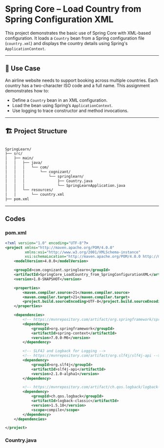 # Spring Core – Load Country from Spring Configuration XML

This project demonstrates the basic use of Spring Core with XML-based configuration. It loads a `Country` bean from a Spring configuration file (`country.xml`) and displays the country details using Spring's `ApplicationContext`.

---

## 🧩 Use Case

An airline website needs to support booking across multiple countries. Each country has a two-character ISO code and a full name. This assignment demonstrates how to:

- Define a `Country` bean in an XML configuration.
- Load the bean using Spring’s `ApplicationContext`.
- Use logging to trace constructor and method invocations.

---

## 🏗️ Project Structure

```bash

SpringLearn/
├── src/
│   ├── main/
│   │   ├── java/
│   │   │   └── com/
│   │   │       └── cognizant/
│   │   │           └── springlearn/
│   │   │               ├── Country.java
│   │   │               └── SpringLearnApplication.java
│   │   └── resources/
│   │       └── country.xml
├── pom.xml


```

---

## Codes 

### pom.xml 

```xml
<?xml version="1.0" encoding="UTF-8"?>
<project xmlns="http://maven.apache.org/POM/4.0.0"
         xmlns:xsi="http://www.w3.org/2001/XMLSchema-instance"
         xsi:schemaLocation="http://maven.apache.org/POM/4.0.0 http://maven.apache.org/xsd/maven-4.0.0.xsd">
    <modelVersion>4.0.0</modelVersion>

    <groupId>com.cognizant.springlearn</groupId>
    <artifactId>SpringCore_LoadCountry_from_SpringConfigurationXML</artifactId>
    <version>1.0-SNAPSHOT</version>

    <properties>
        <maven.compiler.source>21</maven.compiler.source>
        <maven.compiler.target>21</maven.compiler.target>
        <project.build.sourceEncoding>UTF-8</project.build.sourceEncoding>
    </properties>

    <dependencies>
        <!-- https://mvnrepository.com/artifact/org.springframework/spring-context -->
        <dependency>
            <groupId>org.springframework</groupId>
            <artifactId>spring-context</artifactId>
            <version>7.0.0-M6</version>
        </dependency>

        <!-- SLF4J and Logback for Logging -->
        <!-- https://mvnrepository.com/artifact/org.slf4j/slf4j-api -->
        <dependency>
            <groupId>org.slf4j</groupId>
            <artifactId>slf4j-api</artifactId>
            <version>2.1.0-alpha1</version>
        </dependency>

        <!-- https://mvnrepository.com/artifact/ch.qos.logback/logback-classic -->
        <dependency>
            <groupId>ch.qos.logback</groupId>
            <artifactId>logback-classic</artifactId>
            <version>1.5.18</version>
            <scope>compile</scope>
        </dependency>
    </dependencies>

</project>
```

### Country.java